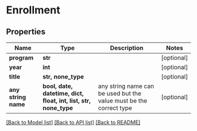 # Enrollment


## Properties
Name | Type | Description | Notes
------------ | ------------- | ------------- | -------------
**program** | **str** |  | [optional] 
**year** | **int** |  | [optional] 
**title** | **str, none_type** |  | [optional] 
**any string name** | **bool, date, datetime, dict, float, int, list, str, none_type** | any string name can be used but the value must be the correct type | [optional]

[[Back to Model list]](../README.md#documentation-for-models) [[Back to API list]](../README.md#documentation-for-api-endpoints) [[Back to README]](../README.md)


